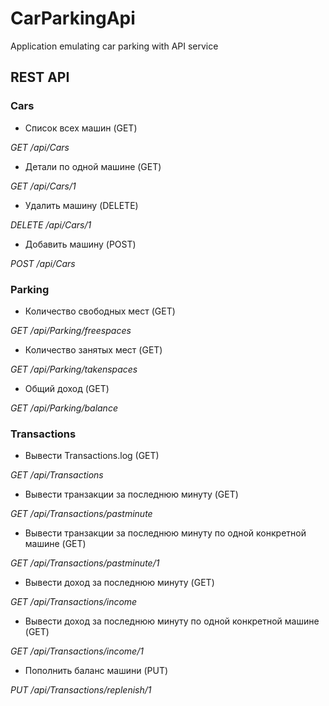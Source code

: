 # CarParkingApi
Application emulating car parking with API service

## REST API

### Cars
- Список всех машин (GET)

_GET /api/Cars_

- Детали по одной машине (GET)

_GET /api/Cars/1_

- Удалить машину (DELETE)

_DELETE /api/Cars/1_

- Добавить машину (POST)

_POST /api/Cars_


### Parking
- Количество свободных мест (GET)

_GET /api/Parking/freespaces_

- Количество занятых мест (GET)

_GET /api/Parking/takenspaces_

- Общий доход (GET)

_GET /api/Parking/balance_


### Transactions
- Вывести Transactions.log (GET)

_GET /api/Transactions_

- Вывести транзакции за последнюю минуту (GET)

_GET /api/Transactions/pastminute_

- Вывести транзакции за последнюю минуту по одной конкретной машине (GET)

_GET /api/Transactions/pastminute/1_

- Вывести доход за последнюю минуту (GET)

_GET /api/Transactions/income_

- Вывести доход за последнюю минуту по одной конкретной машине (GET)

_GET /api/Transactions/income/1_

- Пополнить баланс машини (PUT)

_PUT /api/Transactions/replenish/1_

